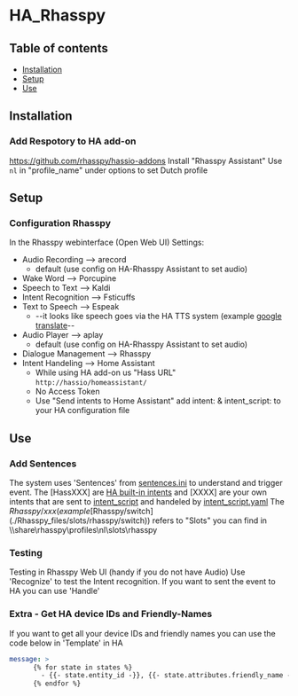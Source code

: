 # HA_Rhasspy
## Table of contents
* [Installation](#Installation)
* [Setup](#setup)
* [Use](#use)

## Installation
### Add Respotory to HA add-on
https://github.com/rhasspy/hassio-addons
Install "Rhasspy Assistant"
Use ```nl``` in "profile_name" under options to set Dutch profile

## Setup
### Configuration Rhasspy
In the Rhasspy webinterface (Open Web UI)
Settings:
- Audio Recording --> arecord 
  - default (use config on HA-Rhasspy Assistant to set audio)
- Wake Word --> Porcupine
- Speech to Text --> Kaldi
- Intent Recognition --> Fsticuffs
- Text to Speech --> Espeak 
  - --it looks like speech goes via the HA TTS system (example [google translate](https://www.home-assistant.io/integrations/google_translate/)--
- Audio Player --> aplay 
  - default (use config on HA-Rhasspy Assistant to set audio)
- Dialogue Management --> Rhasspy
- Intent Handeling --> Home Assistant 
  - While using HA add-on us "Hass URL" ```http://hassio/homeassistant/```
  - No Access Token
  - Use "Send intents to Home Assistant" add intent: & intent_script: to your HA configuration file

## Use
### Add Sentences
The system uses 'Sentences' from [sentences.ini](./Rhasspy_files/sentences.ini) to understand and trigger event. 
The [HassXXX] are [HA built-in intents](https://developers.home-assistant.io/docs/intent_builtin) and [XXXX] are your own intents that are sent to [intent_script](https://www.home-assistant.io/integrations/intent_script ) and handeled by [intent_script.yaml](./HA_config/intent_script.yaml)
The $Rhasspy/xxx (example  [$Rhasspy/switch](./Rhasspy_files/slots/rhasspy/switch))  refers to "Slots" you can find in \\<internal IP>\share\rhasspy\profiles\nl\slots\rhasspy

### Testing
Testing in Rhasspy Web UI (handy if you do not have Audio)
Use 'Recognize' to test the Intent recognition. If you want to sent the event to HA you can use 'Handle'

### Extra - Get HA device IDs and Friendly-Names
If you want to get all your device IDs and friendly names you can use the code below in 'Template' in HA

  ```YAML
  message: >
        {% for state in states %}
          - {{- state.entity_id -}}, {{- state.attributes.friendly_name -}}
        {% endfor %}
  ```
